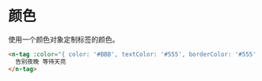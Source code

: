 # 颜色

使用一个颜色对象定制标签的颜色。

```html
<n-tag :color="{ color: '#BBB', textColor: '#555', borderColor: '#555' }">
  告别夜晚 等待天亮
</n-tag>
```
